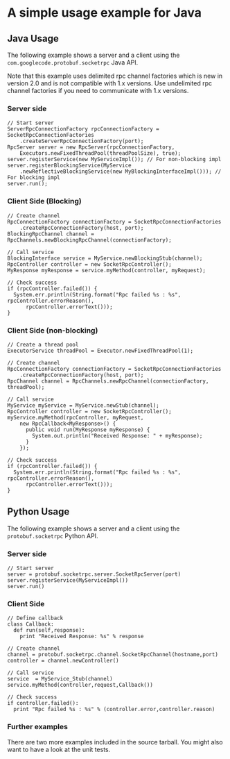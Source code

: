 # A simple usage example for Java

## Java Usage 

The following example shows a server and a client using the `com.googlecode.protobuf.socketrpc` Java API.

Note that this example uses delimited rpc channel factories which is new in version 2.0 and is not compatible with 1.x versions. Use undelimited rpc channel factories if you need to communicate with 1.x versions.

### Server side

```
// Start server
ServerRpcConnectionFactory rpcConnectionFactory = SocketRpcConnectionFactories
    .createServerRpcConnectionFactory(port);
RpcServer server = new RpcServer(rpcConnectionFactory, 
    Executors.newFixedThreadPool(threadPoolSize), true);
server.registerService(new MyServiceImpl()); // For non-blocking impl
server.registerBlockingService(MyService
    .newReflectiveBlockingService(new MyBlockingInterfaceImpl())); // For blocking impl
server.run();
```

### Client Side (Blocking)

```
// Create channel
RpcConnectionFactory connectionFactory = SocketRpcConnectionFactories
    .createRpcConnectionFactory(host, port);
BlockingRpcChannel channel = RpcChannels.newBlockingRpcChannel(connectionFactory);

// Call service
BlockingInterface service = MyService.newBlockingStub(channel);
RpcController controller = new SocketRpcController();
MyResponse myResponse = service.myMethod(controller, myRequest);

// Check success
if (rpcController.failed()) {
  System.err.println(String.format("Rpc failed %s : %s", rpcController.errorReason(),
      rpcController.errorText()));
}
```

### Client Side (non-blocking)

```
// Create a thread pool
ExecutorService threadPool = Executor.newFixedThreadPool(1);

// Create channel
RpcConnectionFactory connectionFactory = SocketRpcConnectionFactories
    .createRpcConnectionFactory(host, port);
RpcChannel channel = RpcChannels.newRpcChannel(connectionFactory, threadPool);

// Call service
MyService myService = MyService.newStub(channel);
RpcController controller = new SocketRpcController();
myService.myMethod(rpcController, myRequest,
    new RpcCallback<MyResponse>() {
      public void run(MyResponse myResponse) {
        System.out.println("Received Response: " + myResponse);
      }
    });
    
// Check success
if (rpcController.failed()) {
  System.err.println(String.format("Rpc failed %s : %s", rpcController.errorReason(),
      rpcController.errorText()));
}
```

## Python Usage

The following example shows a server and a client using the `protobuf.socketrpc` Python API.

### Server side

```
// Start server
server = protobuf.socketrpc.server.SocketRpcServer(port)
server.registerService(MyServiceImpl())
server.run()
```

### Client Side

```
// Define callback
class Callback:
  def run(self,response):
    print "Received Response: %s" % response

// Create channel
channel = protobuf.socketrpc.channel.SocketRpcChannel(hostname,port)
controller = channel.newController()

// Call service
service  = MyService_Stub(channel)
service.myMethod(controller,request,Callback())

// Check success
if controller.failed():
  print "Rpc failed %s : %s" % (controller.error,controller.reason)
```

### Further examples

There are two more examples included in the source tarball. You might also want to have a look at the unit tests.
